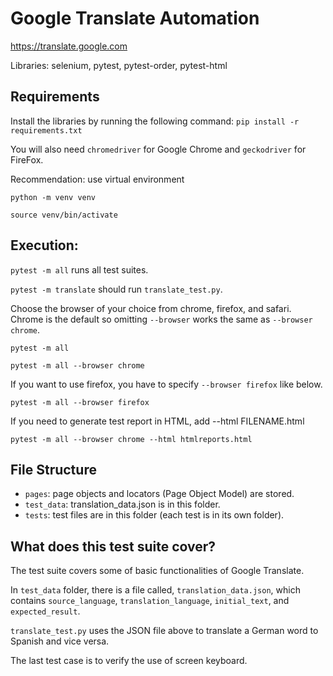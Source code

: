 # Google Translate Automation
https://translate.google.com

Libraries: selenium, pytest, pytest-order, pytest-html

## Requirements
Install the libraries by running the following command:
```pip install -r requirements.txt```

You will also need `chromedriver` for Google Chrome and `geckodriver` for FireFox.

Recommendation: use virtual environment
```
python -m venv venv
```

```
source venv/bin/activate
```

## Execution:
`pytest -m all` runs all test suites.

`pytest -m translate` should run `translate_test.py`.

Choose the browser of your choice from chrome, firefox, and safari.
Chrome is the default so omitting `--browser` works the same as `--browser chrome`.

```
pytest -m all
```
```
pytest -m all --browser chrome
```
If you want to use firefox, you have to specify `--browser firefox` like below.
```
pytest -m all --browser firefox
```

If you need to generate test report in HTML, add --html FILENAME.html

```
pytest -m all --browser chrome --html htmlreports.html
```

## File Structure
- `pages`: page objects and locators (Page Object Model) are stored.
- `test_data`: translation_data.json is in this folder.
- `tests`: test files are in this folder (each test is in its own folder).

## What does this test suite cover?
The test suite covers some of basic functionalities of Google Translate.

In `test_data` folder, there is a file called, `translation_data.json`,
which contains `source_language`, `translation_language`, `initial_text`, and `expected_result`.

`translate_test.py` uses the JSON file above to translate a German word to Spanish and vice versa.

The last test case is to verify the use of screen keyboard.